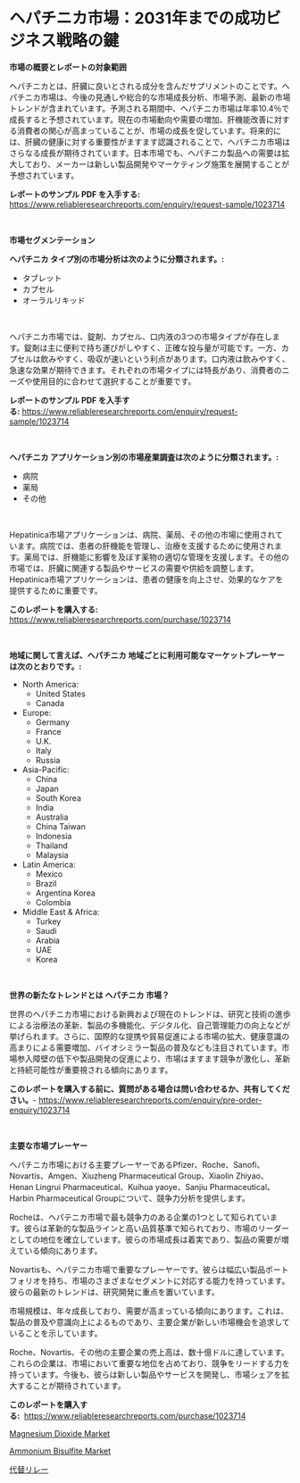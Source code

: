 <p><h1>ヘパチニカ市場：2031年までの成功ビジネス戦略の鍵</h1></p><p><strong>市場の概要とレポートの対象範囲</strong></p>
<p><p>ヘパチニカとは、肝臓に良いとされる成分を含んだサプリメントのことです。ヘパチニカ市場は、今後の見通しや総合的な市場成長分析、市場予測、最新の市場トレンドが含まれています。予測される期間中、ヘパチニカ市場は年率10.4％で成長すると予想されています。現在の市場動向や需要の増加、肝機能改善に対する消費者の関心が高まっていることが、市場の成長を促しています。将来的には、肝臓の健康に対する重要性がますます認識されることで、ヘパチニカ市場はさらなる成長が期待されています。日本市場でも、ヘパチニカ製品への需要は拡大しており、メーカーは新しい製品開発やマーケティング施策を展開することが予想されています。</p></p>
<p><strong>レポートのサンプル PDF を入手する:</strong> <a href="https://www.reliableresearchreports.com/enquiry/request-sample/1023714">https://www.reliableresearchreports.com/enquiry/request-sample/1023714</a></p>
<p>&nbsp;</p>
<p><strong>市場セグメンテーション</strong></p>
<p><strong>ヘパチニカ タイプ別の市場分析は次のように分類されます。:</strong></p>
<p><ul><li>タブレット</li><li>カプセル</li><li>オーラルリキッド</li></ul></p>
<p>&nbsp;</p>
<p><p>ヘパチニカ市場では、錠剤、カプセル、口内液の3つの市場タイプが存在します。錠剤は主に便利で持ち運びがしやすく、正確な投与量が可能です。一方、カプセルは飲みやすく、吸収が速いという利点があります。口内液は飲みやすく、急速な効果が期待できます。それぞれの市場タイプには特長があり、消費者のニーズや使用目的に合わせて選択することが重要です。</p></p>
<p><strong>レポートのサンプル PDF を入手する:</strong>&nbsp;<a href="https://www.reliableresearchreports.com/enquiry/request-sample/1023714">https://www.reliableresearchreports.com/enquiry/request-sample/1023714</a></p>
<p>&nbsp;</p>
<p><strong> ヘパチニカ アプリケーション別の市場産業調査は次のように分類されます。:</strong></p>
<p><ul><li>病院</li><li>薬局</li><li>その他</li></ul></p>
<p>&nbsp;</p>
<p><p>Hepatinica市場アプリケーションは、病院、薬局、その他の市場に使用されています。病院では、患者の肝機能を管理し、治療を支援するために使用されます。薬局では、肝機能に影響を及ぼす薬物の適切な管理を支援します。その他の市場では、肝臓に関連する製品やサービスの需要や供給を調整します。Hepatinica市場アプリケーションは、患者の健康を向上させ、効果的なケアを提供するために重要です。</p></p>
<p><strong>このレポートを購入する:</strong>&nbsp; <a href="https://www.reliableresearchreports.com/purchase/1023714">https://www.reliableresearchreports.com/purchase/1023714</a></p>
<p>&nbsp;</p>
<p><strong>地域に関して言えば、ヘパチニカ 地域ごとに利用可能なマーケットプレーヤーは次のとおりです。:</strong></p>
<p><ul>
    <li>
        North America:
        <ul>
            <li>United States</li>
            <li>Canada</li>
        </ul>
    </li>
    <li>
        Europe:
        <ul>
            <li>Germany</li>
            <li>France</li>
            <li>U.K.</li>
            <li>Italy</li>
            <li>Russia</li>
        </ul>
    </li>
    <li>
        Asia-Pacific:
        <ul>
            <li>China</li>
            <li>Japan</li>
            <li>South Korea</li>
            <li>India</li>
            <li>Australia</li>
            <li>China Taiwan</li>
            <li>Indonesia</li>
            <li>Thailand</li>
            <li>Malaysia</li>
        </ul>
    </li>
    <li>
        Latin America:
        <ul>
            <li>Mexico</li>
            <li>Brazil</li>
            <li>Argentina Korea</li>
            <li>Colombia</li>
        </ul>
    </li>
    <li>
        Middle East & Africa:
        <ul>
            <li>Turkey</li>
            <li>Saudi</li>
            <li>Arabia</li>
            <li>UAE</li>
            <li>Korea</li>
        </ul>
    </li>
    </ul></p>
<p>&nbsp;</p>
<p><strong>世界の新たなトレンドとは ヘパチニカ 市場？</strong></p>
<p><p>世界のヘパチニカ市場における新興および現在のトレンドは、研究と技術の進歩による治療法の革新、製品の多機能化、デジタル化、自己管理能力の向上などが挙げられます。さらに、国際的な提携や貿易促進による市場の拡大、健康意識の高まりによる需要増加、バイオシミラー製品の普及なども注目されています。市場参入障壁の低下や製品開発の促進により、市場はますます競争が激化し、革新と持続可能性が重要視される傾向にあります。</p></p>
<p><strong>このレポートを購入する前に、質問がある場合は問い合わせるか、共有してください。</strong>- <a href="https://www.reliableresearchreports.com/enquiry/pre-order-enquiry/1023714">https://www.reliableresearchreports.com/enquiry/pre-order-enquiry/1023714</a></p>
<p>&nbsp;</p>
<p><strong>主要な市場プレーヤー</strong></p>
<p><p>ヘパチニカ市場における主要プレーヤーであるPfizer、Roche、Sanofi、Novartis、Amgen、Xiuzheng Pharmaceutical Group、Xiaolin Zhiyao、Henan Lingrui Pharmaceutical、Kuihua yaoye、Sanjiu Pharmaceutical、Harbin Pharmaceutical Groupについて、競争力分析を提供します。</p><p>Rocheは、ヘパテニカ市場で最も競争力のある企業の1つとして知られています。彼らは革新的な製品ラインと高い品質基準で知られており、市場のリーダーとしての地位を確立しています。彼らの市場成長は着実であり、製品の需要が増えている傾向にあります。</p><p>Novartisも、ヘパテニカ市場で重要なプレーヤーです。彼らは幅広い製品ポートフォリオを持ち、市場のさまざまなセグメントに対応する能力を持っています。彼らの最新のトレンドは、研究開発に重点を置いています。</p><p>市場規模は、年々成長しており、需要が高まっている傾向にあります。これは、製品の普及や意識向上によるものであり、主要企業が新しい市場機会を追求していることを示しています。</p><p>Roche、Novartis、その他の主要企業の売上高は、数十億ドルに達しています。これらの企業は、市場において重要な地位を占めており、競争をリードする力を持っています。今後も、彼らは新しい製品やサービスを開発し、市場シェアを拡大することが期待されています。</p></p>
<p><strong>このレポートを購入する:</strong>&nbsp;&nbsp;<a href="https://www.reliableresearchreports.com/purchase/1023714">https://www.reliableresearchreports.com/purchase/1023714</a></p>
<p><p><a href="https://cautious-neon-760.notion.site/Magnesium-Dioxide-Market-Share-Market-New-Trends-Analysis-Report-By-Type-By-Application-By-End-u-0042fb16263d44a0b7e4529e1ae5b9ae">Magnesium Dioxide Market</a></p><p><a href="https://frill-swim-3cd.notion.site/Ammonium-Bisulfite-Market-Size-Evaluating-its-Market-Trends-Growth-and-Projections-2024-2031-5ebb8029553f41a394727cb0151cd91d">Ammonium Bisulfite Market</a></p><p><a href="https://github.com/mohamedbakry57/Market-Research-Report-List-3/blob/main/55314838945.md">代替リレー</a></p></p>